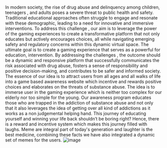 In modern society, the rise of drug abuse and delinquency among children, teenagers , and adults poses a severe threat to public health and safety. Traditional educational approaches often struggle to engage and resonate with these demographic, leading to a need for innovative and immersive interventions. To address this challenge , our aim is to leverage the power of the gaming experiences to create a transformative platform that not only educates but actively encourages choices, all while navigating emerging safety and regulatory concerns within this dynamic virtual space.
The ultimate goal is to  create a gaming experience that serves as a powerful for education, intervention. By addressing the challenges , the outcome should be a dynamic and responsive platform that successfully communicates the risk associated with drug abuse, fosters a sense of responsibility and positive decision-making, and contributes to be safer and informed society.
The essence of our idea is to attract users from all ages and all walks of life into a game based awareness website which incentive and rewards positive choices and elaborates on the threats of substance abuse.
	The idea is to immerse user in the gaming experience which is neither too complex for our elderly nor too simple for the young.
	Our awareness program educates those who are trapped in the addiction of substance abuse and not only that it also leverages the idea of getting over all kind of addictions as it works as a non judgemental helping hand.
	This journey of educating yourself and winning your life back shouldn’t be boring right? Hence, there is a reward and incentive system which makes this journey filled with laughs. Meme are integral part of today's generation and laughter is the best medicine, combining these facts we have also integrated a dynamic set of memes for the users.
![image](https://github.com/GOURAVBANIK/Gamifying-Anti-drug-Education/assets/100037559/afab7ab4-8831-4345-abca-7c9defabc2de)
